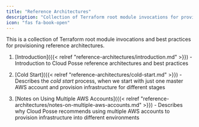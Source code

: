 ```yaml
---
title: "Reference Architectures"
description: "Collection of Terraform root module invocations for provisioning reference architectures"
icon: "fas fa-book-open"
---
```


This is a collection of Terraform root module invocations and best practices for provisioning reference architectures.

1. [Introduction]({{< relref "reference-architectures/introduction.md" >}}) - Introduction to Cloud Posse reference architectures and best practices

2. [Cold Start]({{< relref "reference-architectures/cold-start.md" >}}) - Describes the *cold start* process, when we start with just one master AWS account and provision infrastructure for different stages

3. [Notes on Using Multiple AWS Accounts]({{< relref "reference-architectures/notes-on-multiple-aws-accounts.md" >}}) - Describes why Cloud Posse recommends using multiple AWS accounts to provision infrastructure into different environments
